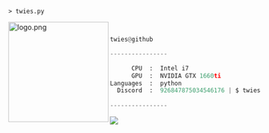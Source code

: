 ```

> twies.py

```
<img align="left" src="https://cdn.discordapp.com/attachments/914055554404614155/926872585667506196/Discord_copy.png" alt="logo.png" width="200" />

```py


twies@github

----------------

      CPU  :  Intel i7
      GPU  :  NVIDIA GTX 1660ti
Languages  :  python
  Discord  :  926847875034546176 | $ twies#4564
 
----------------
```

<a href="https://github.com/antonkomarev/github-profile-views-counter">
    <img src="https://komarev.com/ghpvc/?username=antonkomarev">
</a>
